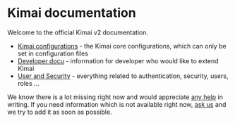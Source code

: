 # Kimai documentation

Welcome to the official Kimai v2 documentation. 

- [Kimai configurations](configurations.md) - the Kimai core configurations, which can only be set in configuration files 
- [Developer docu](developers.md) - information for developer who would like to extend Kimai  
- [User and Security](users.md) - everything related to authentication, security, users, roles ...  

We know there is a lot missing right now and would appreciate [any help](https://github.com/kevinpapst/kimai2/pulls) in writing. 
If you need information which is not available right now, [ask us](https://github.com/kevinpapst/kimai2/issues) and we 
try to add it as soon as possible. 